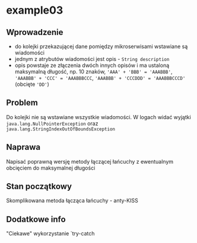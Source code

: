 # example03

## Wprowadzenie

* do kolejki przekazującej dane pomiędzy mikroserwisami wstawiane są wiadomości
* jednym z atrybutów wiadomości jest opis - `String description`
* opis powstaje ze złączenia dwóch innych opisów i ma ustaloną maksymalną długość, np. 10 znaków, `'AAA' + 'BBB' = 'AAABBB'`, `'AAABBB' + 'CCC' = 'AAABBBCCC`, `'AAABBB' + 'CCCDDD' = 'AAABBBCCCD'` (obcięte `'DD'`)

## Problem

Do kolejki nie są wstawiane wszystkie wiadomości. W logach widać wyjątki `java.lang.NullPointerException` oraz `java.lang.StringIndexOutOfBoundsException`

## Naprawa

Napisać poprawną wersję metody łączącej łańcuchy z ewentualnym obcięciem do maksymalnej długości

## Stan początkowy

Skomplikowana metoda łącząca łańcuchy - anty-KISS

## Dodatkowe info

"Ciekawe" wykorzystanie `try-catch